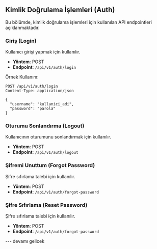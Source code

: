 ## Kimlik Doğrulama İşlemleri (Auth)

Bu bölümde, kimlik doğrulama işlemleri için kullanılan API endpointleri açıklanmaktadır.

### Giriş (Login)

Kullanıcı girişi yapmak için kullanılır.

- **Yöntem**: POST
- **Endpoint**: `/api/v1/auth/login`

Örnek Kullanım:

```http
POST /api/v1/auth/login
Content-Type: application/json

{
  "username": "kullanici_adi",
  "password": "parola"
}
```

### Oturumu Sonlandırma (Logout)

Kullanıcının oturumunu sonlandırmak için kullanılır.

- **Yöntem**: POST
- **Endpoint**: `/api/v1/auth/logout`

### Şifremi Unuttum (Forgot Password)

Şifre sıfırlama talebi için kullanılır.

- **Yöntem**: POST
- **Endpoint**: `/api/v1/auth/forgot-password`

### Şifre Sıfırlama (Reset Password)

Şifre sıfırlama talebi için kullanılır.

- **Yöntem**: POST
- **Endpoint**: `/api/v1/auth/forgot-password`

--- devamı gelicek